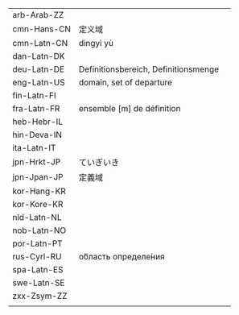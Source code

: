 | | | |
|-|-|-|
| arb-Arab-ZZ |  |  |
| cmn-Hans-CN | 定义域 |  |
| cmn-Latn-CN | dìngyì yù |  |
| dan-Latn-DK |  |  |
| deu-Latn-DE | Definitionsbereich, Definitionsmenge |  |
| eng-Latn-US | domain, set of departure |  |
| fin-Latn-FI |  |  |
| fra-Latn-FR | ensemble [m] de définition |  |
| heb-Hebr-IL |  |  |
| hin-Deva-IN |  |  |
| ita-Latn-IT |  |  |
| jpn-Hrkt-JP | ていぎいき |  |
| jpn-Jpan-JP | 定義域 |  |
| kor-Hang-KR |  |  |
| kor-Kore-KR |  |  |
| nld-Latn-NL |  |  |
| nob-Latn-NO |  |  |
| por-Latn-PT |  |  |
| rus-Cyrl-RU | о́бласть определе́ния |  |
| spa-Latn-ES |  |  |
| swe-Latn-SE |  |  |
| zxx-Zsym-ZZ |  |  |
|  |  |  |
